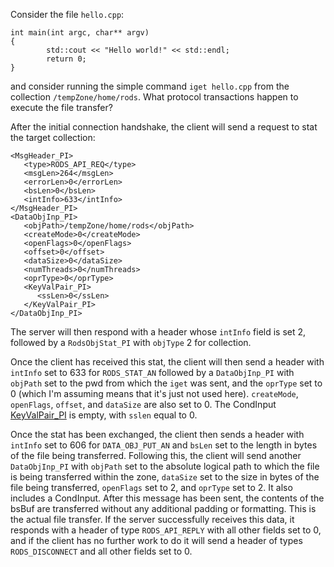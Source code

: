 Consider the file `hello.cpp`:
```
int main(int argc, char** argv)
{
        std::cout << "Hello world!" << std::endl;
        return 0;
}
```
and consider running the simple command `iget hello.cpp` from the collection `/tempZone/home/rods`. What protocol transactions happen to execute the file transfer? 

After the initial connection handshake, the client will send a request to stat the target collection: 
```
<MsgHeader_PI>
   <type>RODS_API_REQ</type>
   <msgLen>264</msgLen>
   <errorLen>0</errorLen>
   <bsLen>0</bsLen>
   <intInfo>633</intInfo>
</MsgHeader_PI>
<DataObjInp_PI>
   <objPath>/tempZone/home/rods</objPath>
   <createMode>0</createMode>
   <openFlags>0</openFlags>
   <offset>0</offset>
   <dataSize>0</dataSize>
   <numThreads>0</numThreads>
   <oprType>0</oprType>
   <KeyValPair_PI>
      <ssLen>0</ssLen>
   </KeyValPair_PI>
</DataObjInp_PI>
```

The server will then respond with a header whose `intInfo` field is set 2, followed by a `RodsObjStat_PI` with `objType` 2 for collection. 

Once the client has received this stat, the client will then send a header with `intInfo` set to 633 for `RODS_STAT_AN` followed by a `DataObjInp_PI` with `objPath` set to the pwd from which the `iget` was sent, and the `oprType` set to 0 (which I'm assuming means that it's just not used here). `createMode`, `openFlags`, `offset`, and `dataSize` are also set to 0. The CondInput [KeyValPair_PI](KeyValPair_PI) is empty, with `sslen` equal to 0. 

Once the stat has been exchanged, the client then sends a header with `intInfo` set to 606 for `DATA_OBJ_PUT_AN` and `bsLen` set to the length in bytes of the file being transferred. Following this, the client will send another `DataObjInp_PI` with `objPath` set to the absolute logical path to which the file is being transferred within the zone, `dataSize` set to the size in bytes of the file being transferred, `openFlags` set to 2, and `oprType` set to 2. It also includes a CondInput. After this message has been sent, the contents of the bsBuf are transferred without any additional padding or formatting. This is the actual file transfer. If the server successfully receives this data, it responds with a header of type `RODS_API_REPLY` with all other fields set to 0, and if the client has no further work to do it will send a header of types `RODS_DISCONNECT` and all other fields set to 0. 


